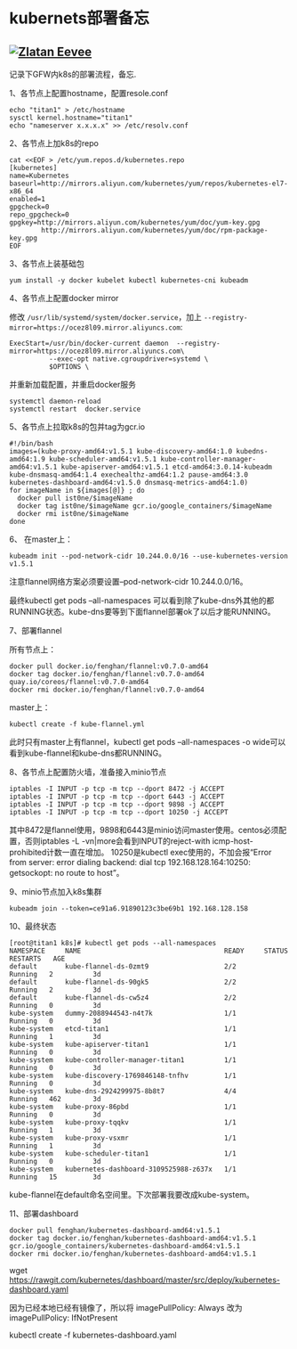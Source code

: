 # kubernets部署备忘

## [![Zlatan Eevee](https://ieevee.com/assets/logo.png)](https://ieevee.com/)

记录下GFW内k8s的部署流程，备忘.

1、各节点上配置hostname，配置resole.conf

```text
echo "titan1" > /etc/hostname
sysctl kernel.hostname="titan1"
echo "nameserver x.x.x.x" >> /etc/resolv.conf
```

2、各节点上加k8s的repo

```text
cat <<EOF > /etc/yum.repos.d/kubernetes.repo
[kubernetes]
name=Kubernetes
baseurl=http://mirrors.aliyun.com/kubernetes/yum/repos/kubernetes-el7-x86_64
enabled=1
gpgcheck=0
repo_gpgcheck=0
gpgkey=http://mirrors.aliyun.com/kubernetes/yum/doc/yum-key.gpg
        http://mirrors.aliyun.com/kubernetes/yum/doc/rpm-package-key.gpg
EOF
```

3、各节点上装基础包

```text
yum install -y docker kubelet kubectl kubernetes-cni kubeadm
```

4、各节点上配置docker mirror

修改 `/usr/lib/systemd/system/docker.service`，加上 `--registry-mirror=https://ocez8l09.mirror.aliyuncs.com`:

```text
ExecStart=/usr/bin/docker-current daemon  --registry-mirror=https://ocez8l09.mirror.aliyuncs.com\
          --exec-opt native.cgroupdriver=systemd \
          $OPTIONS \
```

并重新加载配置，并重启docker服务

```text
systemctl daemon-reload
systemctl restart  docker.service
```

5、各节点上拉取k8s的包并tag为gcr.io

```text
#!/bin/bash
images=(kube-proxy-amd64:v1.5.1 kube-discovery-amd64:1.0 kubedns-amd64:1.9 kube-scheduler-amd64:v1.5.1 kube-controller-manager-amd64:v1.5.1 kube-apiserver-amd64:v1.5.1 etcd-amd64:3.0.14-kubeadm kube-dnsmasq-amd64:1.4 exechealthz-amd64:1.2 pause-amd64:3.0 kubernetes-dashboard-amd64:v1.5.0 dnsmasq-metrics-amd64:1.0)
for imageName in ${images[@]} ; do
  docker pull ist0ne/$imageName
  docker tag ist0ne/$imageName gcr.io/google_containers/$imageName
  docker rmi ist0ne/$imageName
done
```

6、 在master上：

```text
kubeadm init --pod-network-cidr 10.244.0.0/16 --use-kubernetes-version v1.5.1
```

注意flannel网络方案必须要设置–pod-network-cidr 10.244.0.0/16。

最终kubectl get pods –all-namespaces 可以看到除了kube-dns外其他的都RUNNING状态。kube-dns要等到下面flannel部署ok了以后才能RUNNING。

7、部署flannel

所有节点上：

```text
docker pull docker.io/fenghan/flannel:v0.7.0-amd64
docker tag docker.io/fenghan/flannel:v0.7.0-amd64 quay.io/coreos/flannel:v0.7.0-amd64
docker rmi docker.io/fenghan/flannel:v0.7.0-amd64
```

master上：

```text
kubectl create -f kube-flannel.yml
```

此时只有master上有flannel，kubectl get pods –all-namespaces -o wide可以看到kube-flannel和kube-dns都RUNNING。

8、各节点上配置防火墙，准备接入minio节点

```text
iptables -I INPUT -p tcp -m tcp --dport 8472 -j ACCEPT
iptables -I INPUT -p tcp -m tcp --dport 6443 -j ACCEPT
iptables -I INPUT -p tcp -m tcp --dport 9898 -j ACCEPT
iptables -I INPUT -p tcp -m tcp --dport 10250 -j ACCEPT
```

其中8472是flannel使用，9898和6443是minio访问master使用。centos必须配置，否则iptables -L -vn\|more会看到INPUT的reject-with icmp-host-prohibited计数一直在增加。 10250是kubectl exec使用的，不加会报“Error from server: error dialing backend: dial tcp 192.168.128.164:10250: getsockopt: no route to host”。

9、minio节点加入k8s集群

```text
kubeadm join --token=ce91a6.91890123c3be69b1 192.168.128.158
```

10、最终状态

```text
[root@titan1 k8s]# kubectl get pods --all-namespaces
NAMESPACE     NAME                                    READY     STATUS    RESTARTS   AGE
default       kube-flannel-ds-0zmt9                   2/2       Running   2          3d
default       kube-flannel-ds-90gk5                   2/2       Running   2          3d
default       kube-flannel-ds-cw5z4                   2/2       Running   0          3d
kube-system   dummy-2088944543-n4t7k                  1/1       Running   0          3d
kube-system   etcd-titan1                             1/1       Running   1          3d
kube-system   kube-apiserver-titan1                   1/1       Running   0          3d
kube-system   kube-controller-manager-titan1          1/1       Running   0          3d
kube-system   kube-discovery-1769846148-tnfhv         1/1       Running   0          3d
kube-system   kube-dns-2924299975-8b8t7               4/4       Running   462        3d
kube-system   kube-proxy-86pbd                        1/1       Running   0          3d
kube-system   kube-proxy-tqqkv                        1/1       Running   1          3d
kube-system   kube-proxy-vsxmr                        1/1       Running   1          3d
kube-system   kube-scheduler-titan1                   1/1       Running   0          3d
kube-system   kubernetes-dashboard-3109525988-z637x   1/1       Running   15         3d
```

kube-flannel在default命名空间里。下次部署我要改成kube-system。

11、部署dashboard

```text
docker pull fenghan/kubernetes-dashboard-amd64:v1.5.1
docker tag docker.io/fenghan/kubernetes-dashboard-amd64:v1.5.1 gcr.io/google_containers/kubernetes-dashboard-amd64:v1.5.1
docker rmi docker.io/fenghan/kubernetes-dashboard-amd64:v1.5.1
```

wget https://rawgit.com/kubernetes/dashboard/master/src/deploy/kubernetes-dashboard.yaml

因为已经本地已经有镜像了，所以将 imagePullPolicy: Always 改为 imagePullPolicy: IfNotPresent

kubectl create -f kubernetes-dashboard.yaml



